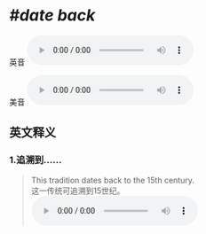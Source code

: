 # ***\#date back*** 
英音
<audio src="./media/date back1.aac" controls="controls"></audio>

美音
<audio src="./media/date back2.aac" controls="controls"></audio>



  

英文释义
---
### 1.**追溯到……**  

 > This tradition dates back to the 15th century.  
 > 这一传统可追溯到15世纪。    
<audio src="./media/date-8.aac" controls="controls"></audio>


